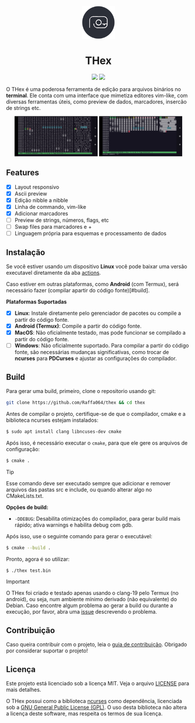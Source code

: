 <p align="center">
    <img src="/media/icon.png" alt="THex icon" width="90" height="90"/>
</p>

<h1 align="center"><b>THex</b></h1>

<p align="center">
    <a href="./README.md"><img src="https://img.shields.io/badge/lang-en-red.svg"/></a>
    <a href="./README.pt-br.md"><img src="https://img.shields.io/badge/lang-pt--br-green.svg"/></a>
</p>

O THex é uma poderosa ferramenta de edição para arquivos binários no **terminal**. Ele conta com uma interface que mimetiza editores vim-like, com diversas ferramentas úteis, como preview de dados, marcadores, insercão de strings etc. 

<div align="center">
    <img alt="screenshot" src="./media/screenshot-1.jpg" width="45%"/>
    <img alt="screenshot" src="./media/screenshot-2.jpg" width="45%"/>
</div>


## Features

- [x] Layout responsivo 
- [x] Ascii preview
- [x] Edição nibble a nibble 
- [x] Linha de commando, vim-like
- [x] Adicionar marcadores
- [ ] Preview de strings, números, flags, etc
- [ ] Swap files para marcadores e +
- [ ] Linguagem própria para esquemas e processamento de dados

## Instalação

Se você estiver usando um dispositivo **Linux** você pode baixar uma versão executavel diretamente da aba [actions](https://githuhb.com/Raffa064/thex/actions).

Caso estiver em outras plataformas, como **Android** (com Termux), será necessário fazer (compilar apartir do código fonte)[#build].

**Plataformas Suportadas**  
- [x] **Linux**: Instale diretamente pelo gerenciador de pacotes ou compile a partir do código fonte.  
- [x] **Android (Termux)**: Compile a partir do código fonte.  
- [x] **MacOS**: Não oficialmente testado, mas pode funcionar se compilado a partir do código fonte.  
- [ ] **Windows**: Não oficialmente suportado. Para compilar a partir do código fonte, são necessárias mudanças significativas, como trocar de **ncurses** para **PDCurses** e ajustar as configurações do compilador.

## Build

Para gerar uma build, primeiro, clone o repositorio usando git:
```bash
git clone https://github.com/Raffa064/thex && cd thex
```

Antes de compilar o projeto, certifique-se de que o compilador, cmake e a biblioteca ncurses estejam instalados:
```bash
$ sudo apt install clang libncuses-dev cmake
```

Após isso, é necessário executar o `cmake`, para que ele gere os arquivos de configuração:
```bash
$ cmake .
```

> [!TIP]
Esse comando deve ser executado sempre que adicionar e remover arquivos das pastas src e include, ou quando alterar algo no CMakeLists.txt.

**Opções de build:**
- `-DDEBUG`: Desabilita otimizações do compilador, para gerar build mais rápido; ativa warnings e habilita debug com gdb.

Após isso, use o seguinte comando para gerar o executável:
```bash
$ cmake --build .
```

Pronto, agora é so utilizar:
```bash
$ ./thex test.bin
```

> [!IMPORTANT]
O THex foi criado e testado  apenas usando o clang-19 pelo Termux (no android),  ou seja, num ambiente mínimo derivado (não equivalente) do Debian.
Caso encontre algum problema ao gerar a build ou durante a execução, por favor, abra uma [issue](https://github.com/Raffa064/thex/issues) descrevendo o problema.

## Contribuição

Caso queira contribuir com o projeto, leia o [guia de contribuição](./CONTRIBUTING.pt-br.md). Obrigado por considerar suportar o projeto!

## Licença

Este projeto está licenciado sob a licença MIT. Veja o arquivo [LICENSE](./LICENSE) para mais detalhes.

O THex possui como a biblioteca [ncurses](https://invisible-island.net/ncurses/) como dependência, licenciada sob a [GNU General Public License (GPL)](https://www.gnu.org/licenses/gpl.html).  O uso desta biblioteca não altera a licença deste software, mas respeita os termos de sua licença.
